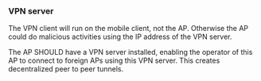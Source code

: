### VPN server

The VPN client will run on the mobile client,
not the AP.
Otherwise the AP could do malicious activities using the IP address of the VPN server.

The AP
SHOULD
have a VPN server installed,
enabling the operator of this AP to connect to foreign APs
using this VPN server.
This creates decentralized peer to peer tunnels.


